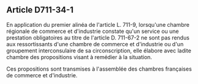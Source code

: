 Article D711-34-1
----
En application du premier alinéa de l'article L. 711-9, lorsqu'une chambre
régionale de commerce et d'industrie constate qu'un service ou une prestation
obligatoires au titre de l'article D. 711-67-2 ne sont pas rendus aux
ressortissants d'une chambre de commerce et d'industrie ou d'un groupement
interconsulaire de sa circonscription, elle élabore avec ladite chambre des
propositions visant à remédier à la situation.

Ces propositions sont transmises à l'assemblée des chambres françaises de
commerce et d'industrie.
